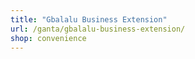 ```yaml
---
title: "Gbalalu Business Extension"
url: /ganta/gbalalu-business-extension/
shop: convenience
---
```

